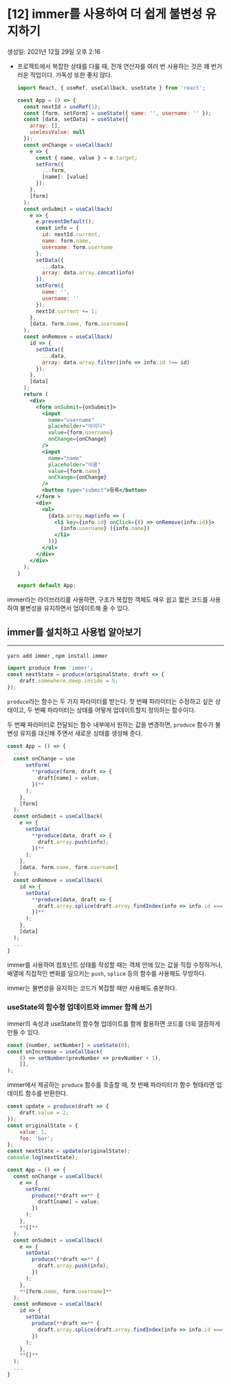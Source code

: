 # [12] immer를 사용하여 더 쉽게 불변성 유지하기

생성일: 2021년 12월 29일 오후 2:16

- 프로젝트에서 복잡한 상태를 다룰 때, 전개 연산자를 여러 번 사용하는 것은 꽤 번거러운 작업이다. 가독성 또한 좋지 않다.
    
    ```jsx
    import React, { useRef, useCallback, useState } from 'react';
    
    const App = () => {
      const nextId = useRef(1);
      const [form, setForm] = useState({ name: '', username: '' });
      const [data, setData] = useState({
        array: [],
        uselessValue: null
      });
      const onChange = useCallback(
        e => {
          const { name, value } = e.target;
          setForm({
            ...form,
            [name]: [value]
          });
        },
        [form]
      );
      const onSubmit = useCallback(
        e => {
          e.preventDefault();
          const info = {
            id: nextId.current,
            name: form.name,
            username: form.username
          };
          setData({
            ...data,
            array: data.array.concat(info)
          });
          setForm({
            name: '',
            username: ''
          });
          nextId.current += 1;
        },
        [data, form.name, form.username]
      );
      const onRemove = useCallback(
        id => {
          setData({
            ...data,
            array: data.array.filter(info => info.id !== id)
          });
        },
        [data]
      );
      return (
        <div>
          <form onSubmit={onSubmit}>
            <input
              name="username"
              placeholder="아이디"
              value={form.username}
              onChange={onChange}
            />
            <input
              name="name"
              placeholder="이름"
              value={form.name}
              onChange={onChange}
            />
            <button type="submit">등록</button>
          </form >
          <div>
            <ul>
              {data.array.map(info => (
                <li key={info.id} onClick={() => onRemove(info.id)}>
                  {info.username} ({info.name})
                </li>
              ))}
            </ul>
          </div>
        </div>
      );
    }
    
    export default App;
    ```
    

immer라는 라이브러리를 사용하면, 구조가 복잡한 객체도 매우 쉽고 짧은 코드를 사용하여 불변성을 유지하면서 업데이트해 줄 수 있다.

## immer를 설치하고 사용법 알아보기

---

`yarn add immer` , `npm install immer`

```jsx
import produce from 'immer';
const nextState = produce(originalState, draft => {
	draft.somewhere.deep.inside = 5;
});
```

`produce`라는 함수는 두 가지 파라미터를 받는다. 첫 번째 파라미터는 수정하고 싶은 상태이고, 두 번째 파라미터는 상태를 어떻게 업데이트할지 정의하는 함수이다.

두 번째 파라미터로 전달되는 함수 내부에서 원하는 값을 변경하면, `produce` 함수가 불변성 유지를 대신해 주면서 새로운 상태를 생성해 준다.

```jsx
const App = () => {
  ...
  const onChange = use
      setForm(
        **produce(form, draft => {
          draft[name] = value;
        })**
      );
    },
    [form]
  );
  const onSubmit = useCallback(
    e => {
      setData(
        **produce(data, draft => {
          draft.array.push(info);
        })**
      );
    },
    [data, form.name, form.username]
  );
  const onRemove = useCallback(
    id => {
      setData(
        **produce(data, draft => {
          draft.array.splice(draft.array.findIndex(info => info.id === id), 1);
        })**
      );
    },
    [data]
  );
  ...
}
```

immer를 사용하여 컴포넌트 상태를 작성할 때는 객체 안에 있는 값을 직접 수정하거나, 배열에 직접적인 변화를 일으키는 `push`, `splice` 등의 함수를 사용해도 무방하다. 

immer는 불변성을 유지하는 코드가 복잡할 때만 사용해도 충분하다.

### useState의 함수형 업데이트와 immer 함께 쓰기

immer의 속성과 useState의 함수형 업데이트를 함께 활용하면 코드를 더욱 깔끔하게 만들 수 있다.

```jsx
const [number, setNumber] = useState(0);
const onIncrease = useCallback(
	() => setNumber(prevNumber => prevNumber + 1),
	[],
);
```

immer에서 제공하는 `produce` 함수를 호출할 때, 첫 번째 파라미터가 함수 형태라면 업데이트 함수를 반환한다.

```jsx
const update = produce(draft => {
	draft.value = 2;
});
const originalState = {
	value: 1,
	foo: 'bar';
};
const nextState = update(originalState);
console.log(nextState);
```

```jsx
const App = () => {
  const onChange = useCallback(
    e => {
      setForm(
        produce(**draft =>** {
          draft[name] = value;
        })
      );
    },
    **[]**
  );
  const onSubmit = useCallback(
    e => {
      setData(
        produce(**draft =>** {
          draft.array.push(info);
        })
      );
    },
    **[form.name, form.username]**
  );
  const onRemove = useCallback(
    id => {
      setData(
        produce(**draft =>** {
          draft.array.splice(draft.array.findIndex(info => info.id === id), 1);
        })
      );
    },
    **[]**
  );
  ...
}
```
